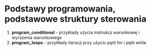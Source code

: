 # Podstawy programowania, podstawowe struktury sterowania

1. **program_conditional** - przykłady użycia instrukcji warunkowej i wyrażenia warunkowego
1. **program_loops** - przykłady iteracji przy użyciu pętli for i pętli while
